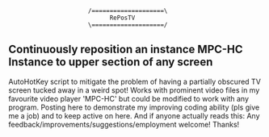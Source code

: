                           /====================\
                                RePosTV       
                          \====================/
Continuously reposition an instance MPC-HC Instance to upper section of any screen
----------------------------------------------------------------------------------

AutoHotKey script to mitigate the problem of having a partially obscured TV screen tucked away in a weird spot!
Works with prominent video files in my favourite video player 'MPC-HC' but could be modified to work with any program.
Posting here to demonstrate my improving coding ability (pls give me a job) and to keep active on here.
And if anyone actually reads this: Any feedback/improvements/suggestions/employment welcome! Thanks!
